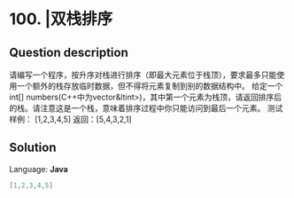 # 100. |双栈排序

## Question description


  请编写一个程序，按升序对栈进行排序（即最大元素位于栈顶），要求最多只能使用一个额外的栈存放临时数据，但不得将元素复制到别的数据结构中。    给定一个int[] numbers(C++中为vector&ltint>)，其中第一个元素为栈顶，请返回排序后的栈。请注意这是一个栈，意味着排序过程中你只能访问到最后一个元素。    测试样例：  [1,2,3,4,5] 返回：[5,4,3,2,1]


## Solution

Language: **Java**

```Java
[1,2,3,4,5]
```


